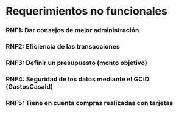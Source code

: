 # Requerimientos no funcionales

### RNF1: Dar consejos de mejor administración

### RNF2: Eficiencia de las transacciones

### RNF3: Definir un presupuesto (monto objetivo)

### RNF4: Seguridad de los datos mediante el GCiD (GastosCasaId)

### RNF5: Tiene en cuenta compras realizadas con tarjetas 
